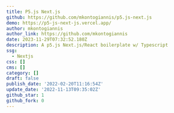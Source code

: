 ```yaml
---
title: P5.js Next.js
github: https://github.com/mkontogiannis/p5.js-next.js
demo: https://p5-js-next-js.vercel.app/
author: mkontogiannis
author_link: https://github.com/mkontogiannis
date: 2023-11-29T07:32:52.180Z
description: A p5.js Next.js/React boilerplate w/ Typescript
ssg:
  - Nextjs
css: []
cms: []
category: []
draft: false
publish_date: '2022-02-20T11:16:54Z'
update_date: '2022-11-13T09:35:02Z'
github_star: 1
github_fork: 0
---
```

